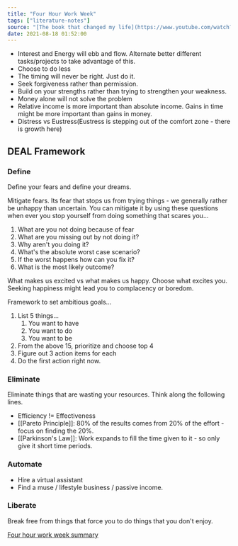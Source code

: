 ```yaml
---
title: "Four Hour Work Week"
tags: ["literature-notes"]
source: "[The book that changed my life](https://www.youtube.com/watch?v=nk_Pfxmqn6g)"
date: 2021-08-18 01:52:00
---
```


- Interest and Energy will ebb and flow. Alternate better different tasks/projects to take advantage of this.
- Choose to do less
- The timing will never be right. Just do it.
- Seek forgiveness rather than permission.
- Build on your strengths rather than trying to strengthen your weakness.
- Money alone will not solve the problem
- Relative income is more important than absolute income. Gains in time might be more important than gains in money.
- Distress vs Eustress(Eustress is stepping out of the comfort zone - there is growth here)

## DEAL Framework

### Define

Define your fears and define your dreams.

Mitigate fears. Its fear that stops us from trying things - we generally rather be unhappy than uncertain. You can mitigate it by using these questions when ever you stop yourself from doing something that scares you...

1. What are you not doing because of fear
2. What are you missing out by not doing it?
3. Why aren't you doing it?
4. What's the absolute worst case scenario?
5. If the worst happens how can you fix it?
6. What is the most likely outcome?

What makes us excited vs what makes us happy. Choose what excites you. Seeking happiness might lead you to complacency or boredom.

Framework to set ambitious goals...

1. List 5 things...
	1. You want to have
	2. You want to do
	3. You want to be
2. From the above 15, prioritize and choose top 4
3. Figure out 3 action items for each
4. Do the first action right now.

### Eliminate

Eliminate things that are wasting your resources. Think along the following lines.

- Efficiency != Effectiveness
- [[Pareto Principle]]: 80% of the results comes from 20% of the effort - focus on finding the 20%.
- [[Parkinson's Law]]: Work expands to fill the time given to it - so only give it short time periods.

### Automate

- Hire a virtual assistant
- Find a muse / lifestyle business / passive income.

### Liberate

Break free from things that force you to do things that you don't enjoy.

[Four hour work week summary](https://www.shortform.com/summary/the-4-hour-workweek-summary-tim-ferriss)